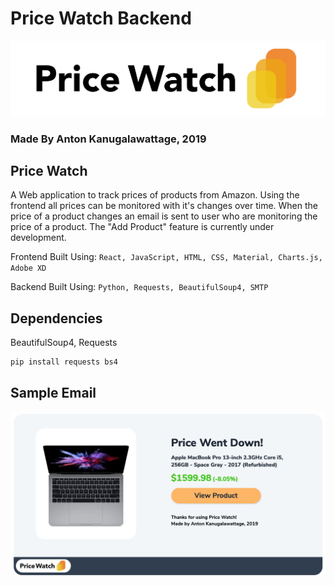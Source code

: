 # Price Watch Backend

![image0](https://raw.githubusercontent.com/AntonKanug/Price-Watch-BE/master/assets/logoTitle.png)
### Made By Anton Kanugalawattage, 2019 

## Price Watch

A Web application to track prices of products from Amazon. Using the frontend all prices can be monitored with it's changes over time. When the price of a product changes an email is sent to user who are monitoring the price of a product. The "Add Product" feature is currently under development.

Frontend Built Using: `React, JavaScript, HTML, CSS, Material, Charts.js, Adobe XD`

Backend Built Using: `Python, Requests, BeautifulSoup4, SMTP`


## Dependencies  

BeautifulSoup4, Requests

```
pip install requests bs4
```


## Sample Email  

![image1](https://raw.githubusercontent.com/AntonKanug/Price-Watch-BE/master/assets/sample.png)
